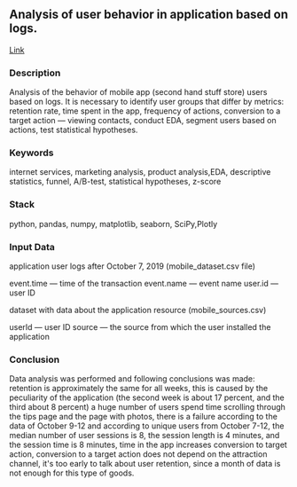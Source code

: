 ## Analysis of user behavior in application based on logs.
[Link](https://nbviewer.org/github/evkis/data_analysis_science_pet/blob/main/08_analysis_of_user_behavior_in_app_logs_based/08_analysis_of_user_behavior_in_app_logs_based_en.ipynb)

### Description

Analysis of the behavior of mobile app (second hand stuff store) users based on logs. 
It is necessary to identify user groups that differ by metrics: retention rate, time spent in the app, frequency of actions, 
conversion to a target action — viewing contacts, conduct EDA, segment users based on actions, test statistical hypotheses.
### Keywords

internet services, marketing analysis, product analysis,EDA, descriptive statistics, funnel, A/B-test, statistical hypotheses, z-score

### Stack

python, pandas, numpy, matplotlib, seaborn, SciPy,Plotly

### Input Data 

application user logs after October 7, 2019 (mobile_dataset.csv file)

event.time — time of the transaction event.name — event name user.id — user ID

dataset with data about the application resource (mobile_sources.csv)

userId — user ID source — the source from which the user installed the application


### Conclusion

Data analysis was performed and following conclusions was made:
retention is approximately the same for all weeks, this is caused by the peculiarity of the application (the second week is about 17 percent, and the third about 8 percent)
a huge number of users spend time scrolling through the tips page and the page with photos,
there is a failure according to the data of October 9-12 and according to unique users from October 7-12,
the median number of user sessions is 8, the session length is 4 minutes, and the session time is 8 minutes,
time in the app increases conversion to target action, conversion to a target action does not depend on the attraction channel,
it's too early to talk about user retention, since a month of data is not enough for this type of goods.
